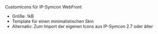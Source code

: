 CustomIcons für IP-Symcon WebFront

* Größe: 1kB
* Template für einen minimalistischen Skin 
* Alternativ: Zum Import der eigenen Icons aus IP-Symcon 2.7 oder älter